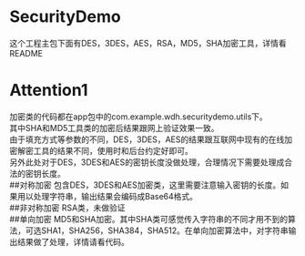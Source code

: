 # SecurityDemo
这个工程主包下面有DES，3DES，AES，RSA，MD5，SHA加密工具，详情看README
# Attention1   
加密类的代码都在app包中的com.example.wdh.securitydemo.utils下。  
其中SHA和MD5工具类的加密后结果跟网上验证效果一致。  
由于填充方式等参数的不同，DES，3DES，AES的结果跟互联网中现有的在线加密解密工具的结果不同，使用时和后台约定好即可。  
另外此处对于DES，3DES和AES的密钥长度没做处理，合理情况下需要处理成合法的密钥长度。  
##对称加密
包含DES，3DES和AES加密类，这里需要注意输入密钥的长度。如果用以处理字符串，输出结果会编码成Base64格式。  
##非对称加密
RSA类，未做验证  
##单向加密
MD5和SHA加密。其中SHA类可感觉传入字符串的不同才用不到的算法，可选SHA1，SHA256，SHA384，SHA512。在单向加密算法中，对字符串输出结果做了处理，详情请看代码。
